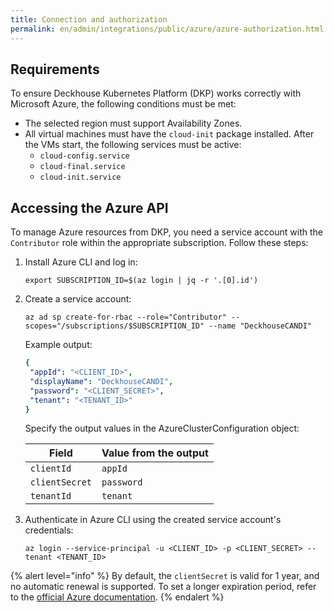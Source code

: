 ```yaml
---
title: Connection and authorization
permalink: en/admin/integrations/public/azure/azure-authorization.html
---
```


## Requirements

To ensure Deckhouse Kubernetes Platform (DKP) works correctly with Microsoft Azure, the following conditions must be met:

- The selected region must support Availability Zones.
- All virtual machines must have the `cloud-init` package installed.
  After the VMs start, the following services must be active:
  - `cloud-config.service`
  - `cloud-final.service`
  - `cloud-init.service`

## Accessing the Azure API

To manage Azure resources from DKP, you need a service account with the `Contributor` role within the appropriate subscription.
Follow these steps:

1. Install Azure CLI and log in:

   ```shell
   export SUBSCRIPTION_ID=$(az login | jq -r '.[0].id')
   ```

1. Create a service account:

   ```shell
   az ad sp create-for-rbac --role="Contributor" --scopes="/subscriptions/$SUBSCRIPTION_ID" --name "DeckhouseCANDI"
   ```

   Example output:

   ```yaml
   {
    "appId": "<CLIENT_ID>",
    "displayName": "DeckhouseCANDI",
    "password": "<CLIENT_SECRET>",
    "tenant": "<TENANT_ID>"
   }
   ```

   Specify the output values in the AzureClusterConfiguration object:

   | Field           | Value from the output |
   |----------------|-----------------------------|
   | `clientId`     | `appId`                     |
   | `clientSecret` | `password`                  |
   | `tenantId`     | `tenant`                    |

1. Authenticate in Azure CLI using the created service account's credentials:

   ```shell
   az login --service-principal -u <CLIENT_ID> -p <CLIENT_SECRET> --tenant <TENANT_ID>
   ```

{% alert level="info" %}
By default, the `clientSecret` is valid for 1 year, and no automatic renewal is supported.
To set a longer expiration period, refer to the [official Azure documentation](https://azure.microsoft.com/en-us/).
{% endalert %}
